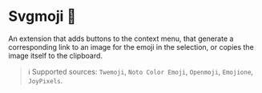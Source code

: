 # Svgmoji 👋

An extension that adds buttons to the context menu, that generate a corresponding link to an image for the emoji in the selection, or copies the image itself to the clipboard.

> ℹ️ Supported sources: `Twemoji`, `Noto Color Emoji`, `Openmoji`, `Emojione`, `JoyPixels`.
